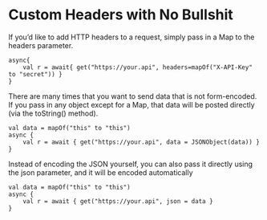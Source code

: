 
Custom Headers with No Bullshit
===============================


If you’d like to add HTTP headers to a request, simply pass in a Map to the headers parameter.

    async{
        val r = await{ get("https://your.api", headers=mapOf("X-API-Key" to "secret")) }
    }
There are many times that you want to send data that is not form-encoded.
If you pass in any object except for a Map, that data will be posted directly (via the toString() method).

    val data = mapOf("this" to "this")
    async {
        val r = await { get("https://your.api", data = JSONObject(data)) }
    }

Instead of encoding the JSON yourself, you can also pass it directly using the json parameter, and it will be encoded automatically

    val data = mapOf("this" to "this")
    async {
        val r = await { get("https://your.api", json = data }
    }
